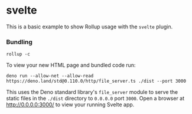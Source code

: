 # svelte

This is a basic example to show Rollup usage with the `svelte` plugin.

### Bundling

```console
rollup -c
```

To view your new HTML page and bundled code run:

```console
deno run --allow-net --allow-read https://deno.land/std@0.110.0/http/file_server.ts ./dist --port 3000
```

This uses the Deno standard library's `file_server` module to serve the static
files in the `./dist` directory to `0.0.0.0` port `3000`. Open a browser at
<http://0.0.0.0:3000/> to view your running Svelte app.
